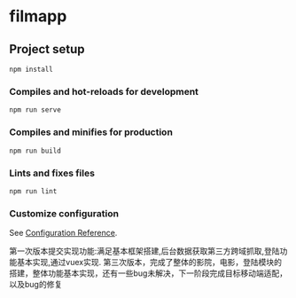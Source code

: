 # filmapp

## Project setup
```
npm install
```

### Compiles and hot-reloads for development
```
npm run serve
```

### Compiles and minifies for production
```
npm run build
```

### Lints and fixes files
```
npm run lint
```

### Customize configuration
See [Configuration Reference](https://cli.vuejs.org/config/).



第一次版本提交实现功能:满足基本框架搭建,后台数据获取第三方跨域抓取,登陆功能基本实现,通过vuex实现.
第三次版本，完成了整体的影院，电影，登陆模块的搭建，整体功能基本实现，还有一些bug未解决，下一阶段完成目标移动端适配，以及bug的修复
